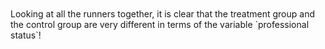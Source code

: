 <br>
<br>
Looking at all the runners together, it is clear that the treatment group and the control group are very different in terms of the variable `professional status`! 
<br>
<br>
